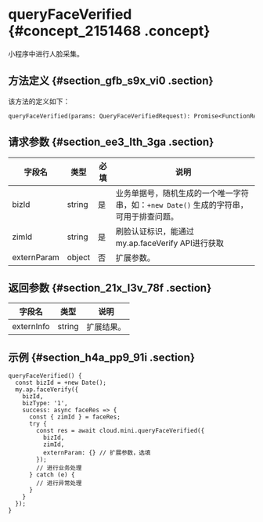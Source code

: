 # queryFaceVerified {#concept_2151468 .concept}

小程序中进行人脸采集。

## 方法定义 {#section_gfb_s9x_vi0 .section}

该方法的定义如下：

``` {#codeblock_esd_1jh_m9t}
queryFaceVerified(params: QueryFaceVerifiedRequest): Promise<FunctionResponse<QueryFaceVerifiedResponse>>
```

## 请求参数 {#section_ee3_lth_3ga .section}

|字段名|类型|必填|说明|
|---|--|--|--|
|bizId|string|是|业务单据号，随机生成的一个唯一字符串，如：`+new Date()` 生成的字符串，可用于排查问题。|
|zimId|string|是|刷脸认证标识，能通过 my.ap.faceVerify API进行获取|
|externParam|object|否|扩展参数。|

## 返回参数 {#section_21x_l3v_78f .section}

|字段名|类型|说明|
|---|--|--|
|externInfo|string|扩展结果。|

## 示例 {#section_h4a_pp9_91i .section}

``` {#codeblock_310_7m3_q7f}
queryFaceVerified() {
  const bizId = +new Date();
  my.ap.faceVerify({
    bizId,
    bizType: '1',
    success: async faceRes => {
      const { zimId } = faceRes;
      try {
        const res = await cloud.mini.queryFaceVerified({
          bizId,
          zimId,
          externParam: {} // 扩展参数，选填
        });  
        // 进行业务处理
      } catch (e) {
        // 进行异常处理
      }
    }
  });
}
```

